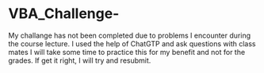 # VBA_Challenge-
My challange has not been completed due to problems I encounter 
during the course lecture. 
I used the help of ChatGTP and ask questions with class mates 
I will take some time to practice this for my benefit and not for the grades. 
If get it right, I will try and resubmit. 